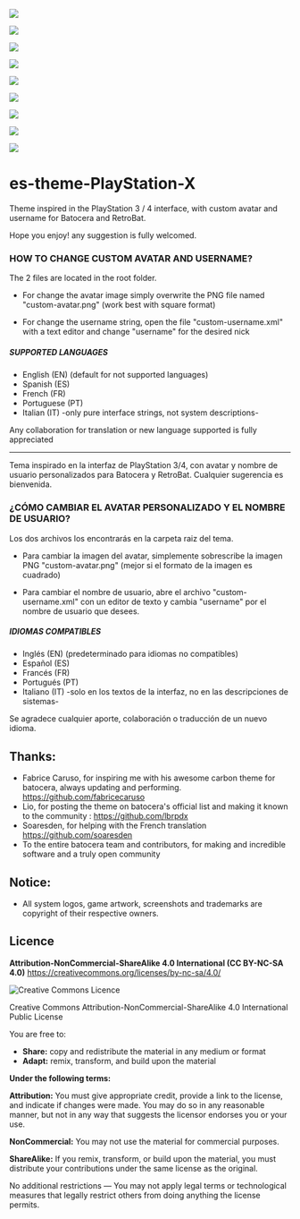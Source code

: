![](https://es-theme-playstation-x.tocapixels.com/img/captura01.jpg)

![](https://es-theme-playstation-x.tocapixels.com/img/captura02.jpg)

![](https://es-theme-playstation-x.tocapixels.com/img/captura03.jpg)

![](https://es-theme-playstation-x.tocapixels.com/img/captura04.jpg)

![](https://es-theme-playstation-x.tocapixels.com/img/captura-grid.jpg)

![](https://es-theme-playstation-x.tocapixels.com/img/captura05.jpg)

![](https://es-theme-playstation-x.tocapixels.com/img/captura06.jpg)

![](https://es-theme-playstation-x.tocapixels.com/img/captura07.jpg)

![](https://es-theme-playstation-x.tocapixels.com/img/captura-splash.jpg)


# es-theme-PlayStation-X
Theme inspired in the PlayStation 3 / 4 interface, with custom avatar and username for Batocera and RetroBat. 

Hope you enjoy! any suggestion is fully welcomed.

### HOW TO CHANGE CUSTOM AVATAR AND USERNAME?

The 2 files are located in the root folder.

- For change the avatar image simply overwrite the PNG file named "custom-avatar.png" (work best with square format)

- For change the username string, open the file "custom-username.xml" with a text editor and change "username" for the desired nick



##### SUPPORTED LANGUAGES

- English (EN) (default for not supported languages)
- Spanish (ES)
- French (FR)
- Portuguese (PT)
- Italian (IT) -only pure interface strings, not system descriptions-

Any collaboration for translation or new language supported is fully appreciated



------------------------------------------------------------------------------------------



Tema inspirado en la interfaz de PlayStation 3/4, con avatar y nombre de usuario personalizados para Batocera y RetroBat. Cualquier sugerencia es bienvenida.



### ¿CÓMO CAMBIAR EL AVATAR PERSONALIZADO Y EL NOMBRE DE USUARIO?

Los dos archivos los encontrarás en la carpeta raiz del tema.

- Para cambiar la imagen del avatar, simplemente sobrescribe la imagen PNG "custom-avatar.png" (mejor si el formato de la imagen es cuadrado)

- Para cambiar el nombre de usuario, abre el archivo "custom-username.xml" con un editor de texto y cambia "username" por el nombre de usuario que desees.


##### IDIOMAS COMPATIBLES

- Inglés (EN) (predeterminado para idiomas no compatibles)
- Español (ES)
- Francés (FR)
- Portugués (PT)
- Italiano (IT) -solo en los textos de la interfaz, no en las descripciones de sistemas-

Se agradece cualquier aporte, colaboración o traducción de un nuevo idioma.



Thanks:
-------
- Fabrice Caruso, for inspiring me with his awesome carbon theme for batocera, always updating and performing. https://github.com/fabricecaruso
- Lio, for posting the theme on batocera's official list and making it known to the community : https://github.com/lbrpdx
- Soaresden, for helping with the French translation https://github.com/soaresden
- To the entire batocera team and contributors, for making and incredible software and a truly open community


Notice:
-------
- All system logos, game artwork, screenshots and trademarks are copyright of their respective owners. 


Licence
-------
**Attribution-NonCommercial-ShareAlike 4.0 International (CC BY-NC-SA 4.0)**
https://creativecommons.org/licenses/by-nc-sa/4.0/

![Creative Commons Licence](https://i.creativecommons.org/l/by-nc-sa/4.0/88x31.png "Creative Commons Licence")

Creative Commons Attribution-NonCommercial-ShareAlike 4.0 International Public License

You are free to:

- **Share:** copy and redistribute the material in any medium or format
- **Adapt:** remix, transform, and build upon the material

**Under the following terms:**

**Attribution:** You must give appropriate credit, provide a link to the license, and indicate if
changes were made. You may do so in any reasonable manner, but not in any way that suggests the
licensor endorses you or your use.

**NonCommercial:** You may not use the material for commercial purposes.

**ShareAlike:** If you remix, transform, or build upon the material, you must distribute your
contributions under the same license as the original.

No additional restrictions — You may not apply legal terms or technological measures that legally
restrict others from doing anything the license permits.

